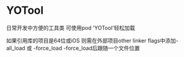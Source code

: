 # YOTool
日常开发中方便的工具类 可使用pod 'YOTool'轻松加载



如果引用库的项目是64位或iOS 则需在外部项目other linker flags中添加-all_load 或 -force_load       -force_load后跟随一个文件位置

